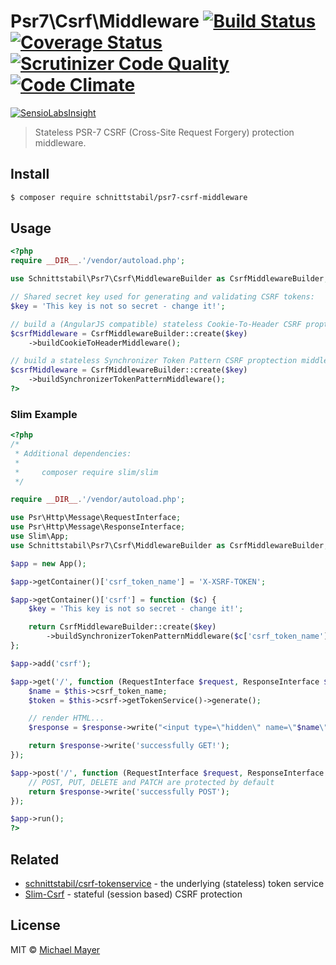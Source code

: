 # Psr7\Csrf\Middleware [![Build Status](https://travis-ci.org/schnittstabil/psr7-csrf-middleware.svg?branch=master)](https://travis-ci.org/schnittstabil/psr7-csrf-middleware) [![Coverage Status](https://coveralls.io/repos/github/schnittstabil/psr7-csrf-middleware/badge.svg?branch=master)](https://coveralls.io/github/schnittstabil/psr7-csrf-middleware?branch=master) [![Scrutinizer Code Quality](https://scrutinizer-ci.com/g/schnittstabil/psr7-csrf-middleware/badges/quality-score.png?b=master)](https://scrutinizer-ci.com/g/schnittstabil/psr7-csrf-middleware/?branch=master) [![Code Climate](https://codeclimate.com/github/schnittstabil/psr7-csrf-middleware/badges/gpa.svg)](https://codeclimate.com/github/schnittstabil/psr7-csrf-middleware)

[![SensioLabsInsight](https://insight.sensiolabs.com/projects/189bdd73-5c9b-489f-bdd9-a4d139250502/big.png)](https://insight.sensiolabs.com/projects/189bdd73-5c9b-489f-bdd9-a4d139250502)

> Stateless PSR-7 CSRF (Cross-Site Request Forgery) protection middleware.


## Install

```sh
$ composer require schnittstabil/psr7-csrf-middleware
```


## Usage

```php
<?php
require __DIR__.'/vendor/autoload.php';

use Schnittstabil\Psr7\Csrf\MiddlewareBuilder as CsrfMiddlewareBuilder;

// Shared secret key used for generating and validating CSRF tokens:
$key = 'This key is not so secret - change it!';

// build a (AngularJS compatible) stateless Cookie-To-Header CSRF proptection middleware:
$csrfMiddleware = CsrfMiddlewareBuilder::create($key)
    ->buildCookieToHeaderMiddleware();

// build a stateless Synchronizer Token Pattern CSRF proptection middleware:
$csrfMiddleware = CsrfMiddlewareBuilder::create($key)
    ->buildSynchronizerTokenPatternMiddleware();
?>
```


### Slim Example

```php
<?php
/*
 * Additional dependencies:
 *
 *     composer require slim/slim
 */

require __DIR__.'/vendor/autoload.php';

use Psr\Http\Message\RequestInterface;
use Psr\Http\Message\ResponseInterface;
use Slim\App;
use Schnittstabil\Psr7\Csrf\MiddlewareBuilder as CsrfMiddlewareBuilder;

$app = new App();

$app->getContainer()['csrf_token_name'] = 'X-XSRF-TOKEN';

$app->getContainer()['csrf'] = function ($c) {
    $key = 'This key is not so secret - change it!';

    return CsrfMiddlewareBuilder::create($key)
        ->buildSynchronizerTokenPatternMiddleware($c['csrf_token_name']);
};

$app->add('csrf');

$app->get('/', function (RequestInterface $request, ResponseInterface $response) {
    $name = $this->csrf_token_name;
    $token = $this->csrf->getTokenService()->generate();

    // render HTML...
    $response = $response->write("<input type=\"hidden\" name=\"$name\" value=\"$token\" />");

    return $response->write('successfully GET!');
});

$app->post('/', function (RequestInterface $request, ResponseInterface $response) {
    // POST, PUT, DELETE and PATCH are protected by default
    return $response->write('successfully POST');
});

$app->run();
?>
```

## Related

* [schnittstabil/csrf-tokenservice](https://github.com/schnittstabil/csrf-tokenservice) - the underlying (stateless) token service
* [Slim-Csrf](https://github.com/slimphp/Slim-Csrf) - stateful (session based) CSRF protection

## License

MIT © [Michael Mayer](http://schnittstabil.de)
